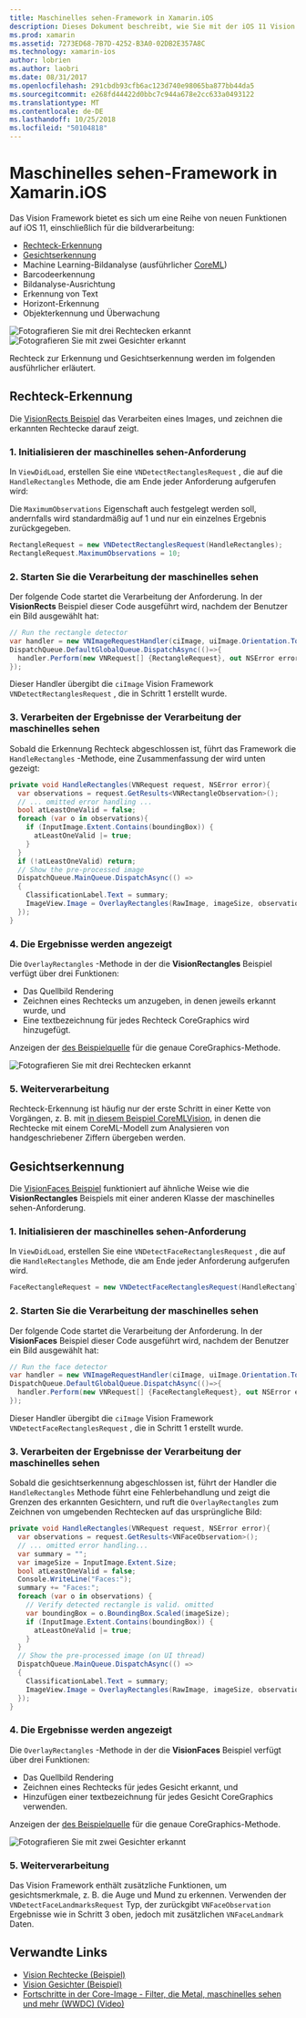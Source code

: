 ```yaml
---
title: Maschinelles sehen-Framework in Xamarin.iOS
description: Dieses Dokument beschreibt, wie Sie mit der iOS 11 Vision Framework in Xamarin.iOS. Insbesondere erläutert Rechteck Erkennung und gesichtserkennung.
ms.prod: xamarin
ms.assetid: 7273ED68-7B7D-4252-B3A0-02DB2E357A8C
ms.technology: xamarin-ios
author: lobrien
ms.author: laobri
ms.date: 08/31/2017
ms.openlocfilehash: 291cbdb93cfb6ac123d740e98065ba877bb44da5
ms.sourcegitcommit: e268fd44422d0bbc7c944a678e2cc633a0493122
ms.translationtype: MT
ms.contentlocale: de-DE
ms.lasthandoff: 10/25/2018
ms.locfileid: "50104818"
---
```

# <a name="vision-framework-in-xamarinios"></a>Maschinelles sehen-Framework in Xamarin.iOS

Das Vision Framework bietet es sich um eine Reihe von neuen Funktionen auf iOS 11, einschließlich für die bildverarbeitung:

- [Rechteck-Erkennung](#rectangles)
- [Gesichtserkennung](#faces)
- Machine Learning-Bildanalyse (ausführlicher [CoreML](~/ios/platform/introduction-to-ios11/coreml.md))
- Barcodeerkennung
- Bildanalyse-Ausrichtung
- Erkennung von Text
- Horizont-Erkennung
- Objekterkennung und Überwachung

![Fotografieren Sie mit drei Rechtecken erkannt](vision-images/found-rectangles-tiny.png) ![Fotografieren Sie mit zwei Gesichter erkannt](vision-images/xamarin-home-faces-tiny.png)

Rechteck zur Erkennung und Gesichtserkennung werden im folgenden ausführlicher erläutert.

<a name="rectangles" />

## <a name="rectangle-detection"></a>Rechteck-Erkennung

Die [VisionRects Beispiel](https://developer.xamarin.com/samples/monotouch/ios11/VisionRectangles/) das Verarbeiten eines Images, und zeichnen die erkannten Rechtecke darauf zeigt.

### <a name="1-initialize-the-vision-request"></a>1. Initialisieren der maschinelles sehen-Anforderung

In `ViewDidLoad`, erstellen Sie eine `VNDetectRectanglesRequest` , die auf die `HandleRectangles` Methode, die am Ende jeder Anforderung aufgerufen wird:

Die `MaximumObservations` Eigenschaft auch festgelegt werden soll, andernfalls wird standardmäßig auf 1 und nur ein einzelnes Ergebnis zurückgegeben.

```csharp
RectangleRequest = new VNDetectRectanglesRequest(HandleRectangles);
RectangleRequest.MaximumObservations = 10;
```

### <a name="2-start-the-vision-processing"></a>2. Starten Sie die Verarbeitung der maschinelles sehen

Der folgende Code startet die Verarbeitung der Anforderung. In der **VisionRects** Beispiel dieser Code ausgeführt wird, nachdem der Benutzer ein Bild ausgewählt hat:

```csharp
// Run the rectangle detector
var handler = new VNImageRequestHandler(ciImage, uiImage.Orientation.ToCGImagePropertyOrientation(), new VNImageOptions());
DispatchQueue.DefaultGlobalQueue.DispatchAsync(()=>{
  handler.Perform(new VNRequest[] {RectangleRequest}, out NSError error);
});
```

Dieser Handler übergibt die `ciImage` Vision Framework `VNDetectRectanglesRequest` , die in Schritt 1 erstellt wurde.

### <a name="3-handle-the-results-of-vision-processing"></a>3. Verarbeiten der Ergebnisse der Verarbeitung der maschinelles sehen

Sobald die Erkennung Rechteck abgeschlossen ist, führt das Framework die `HandleRectangles` -Methode, eine Zusammenfassung der wird unten gezeigt:

```csharp
private void HandleRectangles(VNRequest request, NSError error){
  var observations = request.GetResults<VNRectangleObservation>();
  // ... omitted error handling ...
  bool atLeastOneValid = false;
  foreach (var o in observations){
    if (InputImage.Extent.Contains(boundingBox)) {
      atLeastOneValid |= true;
    }
  }
  if (!atLeastOneValid) return;
  // Show the pre-processed image
  DispatchQueue.MainQueue.DispatchAsync(() =>
  {
    ClassificationLabel.Text = summary;
    ImageView.Image = OverlayRectangles(RawImage, imageSize, observations);
  });
}
```

### <a name="4-display-the-results"></a>4. Die Ergebnisse werden angezeigt

Die `OverlayRectangles` -Methode in der die **VisionRectangles** Beispiel verfügt über drei Funktionen:

- Das Quellbild Rendering
- Zeichnen eines Rechtecks um anzugeben, in denen jeweils erkannt wurde, und
- Eine textbezeichnung für jedes Rechteck CoreGraphics wird hinzugefügt.

Anzeigen der [des Beispielquelle](https://developer.xamarin.com/samples/monotouch/ios11/VisionRectangles/) für die genaue CoreGraphics-Methode.

![Fotografieren Sie mit drei Rechtecken erkannt](vision-images/found-rectangles-phone-sml.png)

### <a name="5-further-processing"></a>5. Weiterverarbeitung

Rechteck-Erkennung ist häufig nur der erste Schritt in einer Kette von Vorgängen, z. B. mit [in diesem Beispiel CoreMLVision](~/ios/platform/introduction-to-ios11/coreml.md#coremlvision), in denen die Rechtecke mit einem CoreML-Modell zum Analysieren von handgeschriebener Ziffern übergeben werden.


<a name="faces" />

## <a name="face-detection"></a>Gesichtserkennung

Die [VisionFaces Beispiel](https://developer.xamarin.com/samples/monotouch/ios11/VisionFaces/) funktioniert auf ähnliche Weise wie die **VisionRectangles** Beispiels mit einer anderen Klasse der maschinelles sehen-Anforderung.

### <a name="1-initialize-the-vision-request"></a>1. Initialisieren der maschinelles sehen-Anforderung

In `ViewDidLoad`, erstellen Sie eine `VNDetectFaceRectanglesRequest` , die auf die `HandleRectangles` Methode, die am Ende jeder Anforderung aufgerufen wird.

```csharp
FaceRectangleRequest = new VNDetectFaceRectanglesRequest(HandleRectangles);
```

### <a name="2-start-the-vision-processing"></a>2. Starten Sie die Verarbeitung der maschinelles sehen

Der folgende Code startet die Verarbeitung der Anforderung. In der **VisionFaces** Beispiel dieser Code ausgeführt wird, nachdem der Benutzer ein Bild ausgewählt hat:

```csharp
// Run the face detector
var handler = new VNImageRequestHandler(ciImage, uiImage.Orientation.ToCGImagePropertyOrientation(), new VNImageOptions());
DispatchQueue.DefaultGlobalQueue.DispatchAsync(()=>{
  handler.Perform(new VNRequest[] {FaceRectangleRequest}, out NSError error);
});
```

Dieser Handler übergibt die `ciImage` Vision Framework `VNDetectFaceRectanglesRequest` , die in Schritt 1 erstellt wurde.

### <a name="3-handle-the-results-of-vision-processing"></a>3. Verarbeiten der Ergebnisse der Verarbeitung der maschinelles sehen

Sobald die gesichtserkennung abgeschlossen ist, führt der Handler die `HandleRectangles` Methode führt eine Fehlerbehandlung und zeigt die Grenzen des erkannten Gesichtern, und ruft die `OverlayRectangles` zum Zeichnen von umgebenden Rechtecken auf das ursprüngliche Bild:

```csharp
private void HandleRectangles(VNRequest request, NSError error){
  var observations = request.GetResults<VNFaceObservation>();
  // ... omitted error handling...
  var summary = "";
  var imageSize = InputImage.Extent.Size;
  bool atLeastOneValid = false;
  Console.WriteLine("Faces:");
  summary += "Faces:";
  foreach (var o in observations) {
    // Verify detected rectangle is valid. omitted
    var boundingBox = o.BoundingBox.Scaled(imageSize);
    if (InputImage.Extent.Contains(boundingBox)) {
      atLeastOneValid |= true;
    }
  }
  // Show the pre-processed image (on UI thread)
  DispatchQueue.MainQueue.DispatchAsync(() =>
  {
    ClassificationLabel.Text = summary;
    ImageView.Image = OverlayRectangles(RawImage, imageSize, observations);
  });
}
```

### <a name="4-display-the-results"></a>4. Die Ergebnisse werden angezeigt

Die `OverlayRectangles` -Methode in der die **VisionFaces** Beispiel verfügt über drei Funktionen:

- Das Quellbild Rendering
- Zeichnen eines Rechtecks für jedes Gesicht erkannt, und
- Hinzufügen einer textbezeichnung für jedes Gesicht CoreGraphics verwenden.

Anzeigen der [des Beispielquelle](https://developer.xamarin.com/samples/monotouch/ios11/VisionFaces/) für die genaue CoreGraphics-Methode.

![Fotografieren Sie mit zwei Gesichter erkannt](vision-images/found-faces-phone-sml.png)

### <a name="5-further-processing"></a>5. Weiterverarbeitung

Das Vision Framework enthält zusätzliche Funktionen, um gesichtsmerkmale, z. B. die Auge und Mund zu erkennen. Verwenden der `VNDetectFaceLandmarksRequest` Typ, der zurückgibt `VNFaceObservation` Ergebnisse wie in Schritt 3 oben, jedoch mit zusätzlichen `VNFaceLandmark` Daten.


## <a name="related-links"></a>Verwandte Links

- [Vision Rechtecke (Beispiel)](https://developer.xamarin.com/samples/monotouch/ios11/VisionRectangles/)
- [Vision Gesichter (Beispiel)](https://developer.xamarin.com/samples/monotouch/ios11/VisionFaces/)
- [Fortschritte in der Core-Image - Filter, die Metal, maschinelles sehen und mehr (WWDC) (Video)](https://developer.apple.com/videos/play/wwdc2017/510/)
